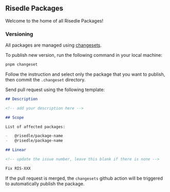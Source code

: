 ## Risedle Packages

Welcome to the home of all Risedle Packages!

### Versioning

All packages are managed using
[changesets](https://github.com/changesets/changesets).

To publish new version, run the following command in your local machine:

```sh
pnpm changeset
```

Follow the instruction and select only the package that you want to publish,
then commit the `.changeset` directory.

Send pull request using the following template:

```markdown
## Description

<!-- add your description here -->

## Scope

List of affected packages:

-   @risedle/package-name
-   @risedle/package-name

## Linear

<!-- update the issue number, leave this blank if there is none -->

Fix RIS-XXX
```

If the pull request is merged, the `changesets` github action will be triggered
to automatically publish the package.
